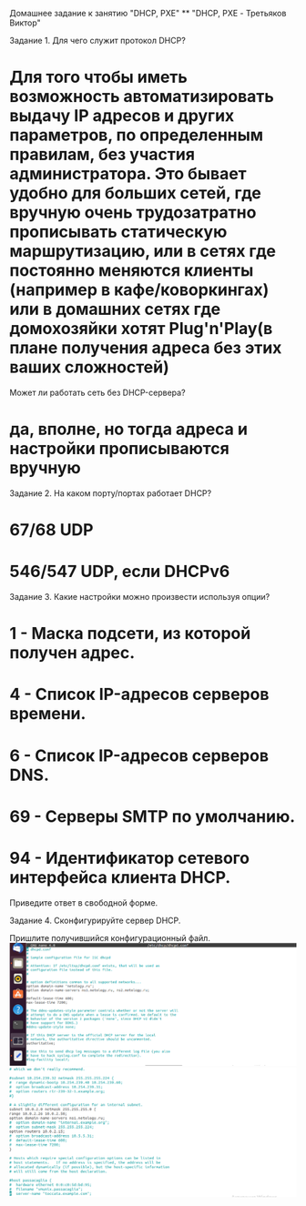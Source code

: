 Домашнее задание к занятию "DHCP, PXE"
**
"DHCP, PXE - Третьяков Виктор"

Задание 1.
Для чего служит протокол DHCP?

# Для того чтобы иметь возможность автоматизировать выдачу IP адресов и других параметров, по определенным правилам, без участия администратора. Это бывает удобно для больших сетей, где вручную очень трудозатратно прописывать статическую маршрутизацию, или в сетях где постоянно меняются клиенты (например в кафе/коворкингах) или в домашних сетях где домохозяйки хотят Plug'n'Play(в плане получения адреса без этих ваших сложностей)

Может ли работать сеть без DHCP-сервера?

# да, вполне, но тогда адреса и настройки прописываются вручную

Задание 2.
На каком порту/портах работает DHCP?

# 67/68 UDP
# 546/547 UDP, если DHCPv6

Задание 3.
Какие настройки можно произвести используя опции?
# 1 - Маска подсети, из которой получен адрес.
# 4 -	Список IP-адресов серверов времени.
# 6 - Cписок IP-адресов серверов DNS.
# 69 - Серверы SMTP по умолчанию.
# 94 - Идентификатор сетевого интерфейса клиента DHCP.
Приведите ответ в свободной форме.

Задание 4.
Сконфигурируйте сервер DHCP.

Пришлите получившийся конфигурационный файл.
![](/network/DHCP/task_1.png)
![](/network/DHCP/task_2.png)